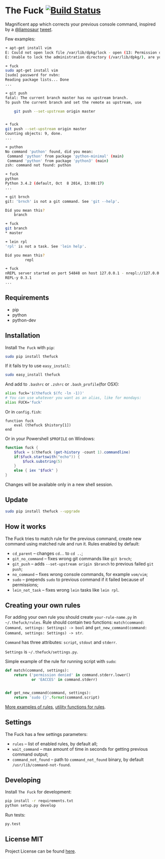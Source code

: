 # The Fuck [![Build Status](https://travis-ci.org/nvbn/thefuck.svg)](https://travis-ci.org/nvbn/thefuck)

Magnificent app which corrects your previous console command,
inspired by a [@liamosaur](https://twitter.com/liamosaur/)
[tweet](https://twitter.com/liamosaur/status/506975850596536320).

Few examples:

```bash
➜ apt-get install vim
E: Could not open lock file /var/lib/dpkg/lock - open (13: Permission denied)
E: Unable to lock the administration directory (/var/lib/dpkg/), are you root?

➜ fuck
sudo apt-get install vim
[sudo] password for nvbn:
Reading package lists... Done
...
```

```bash
➜ git push
fatal: The current branch master has no upstream branch.
To push the current branch and set the remote as upstream, use

    git push --set-upstream origin master


➜ fuck
git push --set-upstream origin master
Counting objects: 9, done.
...
```

```bash
➜ puthon
No command 'puthon' found, did you mean:
 Command 'python' from package 'python-minimal' (main)
 Command 'python' from package 'python3' (main)
zsh: command not found: puthon

➜ fuck
python
Python 3.4.2 (default, Oct  8 2014, 13:08:17)
...
```

```bash
➜ git brnch
git: 'brnch' is not a git command. See 'git --help'.

Did you mean this?
	branch

➜ fuck
git branch
* master
```

```bash
➜ lein rpl
'rpl' is not a task. See 'lein help'.

Did you mean this?
         repl

➜ fuck
nREPL server started on port 54848 on host 127.0.0.1 - nrepl://127.0.0.1:54848
REPL-y 0.3.1
...
```

## Requirements

- pip
- python
- python-dev

## Installation

Install `The Fuck` with `pip`:

```bash
sudo pip install thefuck
```

If it fails try to use `easy_install`:

```bash
sudo easy_install thefuck
```

And add to `.bashrc` or `.zshrc` or `.bash_profile`(for OSX):

```bash
alias fuck='$(thefuck $(fc -ln -1))'
# You can use whatever you want as an alias, like for mondays:
alias FUCK='fuck'
```

Or in `config.fish`:

```fish
function fuck
    eval (thefuck $history[1])
end
```

Or in your Powershell `$PROFILE` on Windows:

```powershell
function fuck { 
    $fuck = $(thefuck (get-history -count 1).commandline)
    if($fuck.startswith("echo")) { 
        $fuck.substring(5) 
    } 
    else { iex "$fuck" } 
}
```

Changes will be available only in a new shell session.


## Update

```bash
sudo pip install thefuck --upgrade
```

## How it works

The Fuck tries to match rule for the previous command, create new command
using matched rule and run it. Rules enabled by default:

* `cd_parent` &ndash; changes `cd..` to `cd ..`;
* `git_no_command` &ndash; fixes wrong git commands like `git brnch`;
* `git_push` &ndash; adds `--set-upstream origin $branch` to previous failed `git push`;
* `no_command` &ndash; fixes wrong console commands, for example `vom/vim`;
* `sudo` &ndash; prepends `sudo` to previous command if it failed because of permissions;
* `lein_not_task` &ndash; fixes wrong `lein` tasks like `lein rpl`.

## Creating your own rules

For adding your own rule you should create `your-rule-name.py`
in `~/.thefuck/rules`. Rule should contain two functions:
`match(command: Command, settings: Settings) -> bool`
and `get_new_command(command: Command, settings: Settings) -> str`.

`Command` has three attributes: `script`, `stdout` and `stderr`.

`Settings` is `~/.thefuck/settings.py`.

Simple example of the rule for running script with `sudo`:

```python
def match(command, settings):
    return ('permission denied' in command.stderr.lower()
            or 'EACCES' in command.stderr)


def get_new_command(command, settings):
    return 'sudo {}'.format(command.script)
```

[More examples of rules](https://github.com/nvbn/thefuck/tree/master/thefuck/rules),
[utility functions for rules](https://github.com/nvbn/thefuck/tree/master/thefuck/utils.py).

## Settings

The Fuck has a few settings parameters:

* `rules` &ndash; list of enabled rules, by default all;
* `wait_command` &ndash; max amount of time in seconds for getting previous command output;
* `command_not_found` &ndash; path to `command_not_found` binary,
by default `/usr/lib/command-not-found`.

## Developing

Install `The Fuck` for development:

```bash
pip install -r requirements.txt
python setup.py develop
```

Run tests:

```bash
py.test
```

## License MIT
Project License can be found [here](LICENSE.md).
